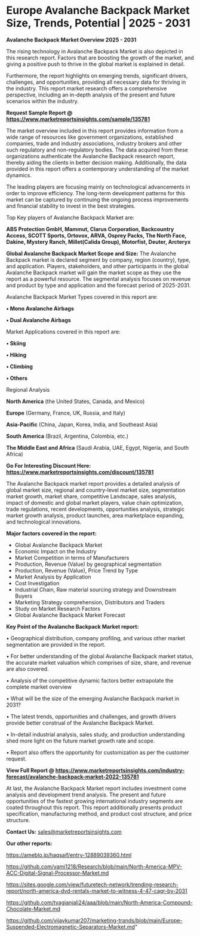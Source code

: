 # Europe Avalanche Backpack Market Size, Trends, Potential | 2025 - 2031

<Strong> Avalanche Backpack Market Overview 2025 - 2031</strong>

The rising technology in Avalanche Backpack Market is also depicted in this research report. Factors that are boosting the growth of the market, and giving a positive push to thrive in the global market is explained in detail.

Furthermore, the report highlights on emerging trends, significant drivers, challenges, and opportunities, providing all necessary data for thriving in the industry. This report market research offers a comprehensive perspective, including an in-depth analysis of the present and future scenarios within the industry.

<strong>Request Sample Report @ <a href=https://www.marketreportsinsights.com/sample/135781>https://www.marketreportsinsights.com/sample/135781</a></strong>

The market overview included in this report provides information from a wide range of resources like government organizations, established companies, trade and industry associations, industry brokers and other such regulatory and non-regulatory bodies. The data acquired from these organizations authenticate the Avalanche Backpack research report, thereby aiding the clients in better decision making. Additionally, the data provided in this report offers a contemporary understanding of the market dynamics.

The leading players are focusing mainly on technological advancements in order to improve efficiency. The long-term development patterns for this market can be captured by continuing the ongoing process improvements and financial stability to invest in the best strategies.

Top Key players of Avalanche Backpack Market are:

<strong>ABS Protection GmbH, Mammut, Clarus Corporation, Backcountry Access, SCOTT Sports, Ortovox, ARVA, Osprey Packs, The North Face, Dakine, Mystery Ranch, Millet(Calida Group), Motorfist, Deuter, Arcteryx</strong>

<strong><b>Global Avalanche Backpack Market Scope and Size:</b></strong>
The Avalanche Backpack market is declared segment by company, region (country), type, and application. Players, stakeholders, and other participants in the global Avalanche Backpack market will gain the market scope as they use the report as a powerful resource. The segmental analysis focuses on revenue and product by type and application and the forecast period of 2025-2031.

Avalanche Backpack Market Types covered in this report are:

<strong>• Mono Avalanche Airbags

• Dual Avalanche Airbags</strong>

Market Applications covered in this report are:

<strong>• Skiing

• Hiking

• Climbing

• Others</strong> 

Regional Analysis

<strong>North America</strong> (the United States, Canada, and Mexico)

<strong>Europe</strong> (Germany, France, UK, Russia, and Italy)

<strong>Asia-Pacific</strong> (China, Japan, Korea, India, and Southeast Asia)

<strong>South America</strong> (Brazil, Argentina, Colombia, etc.)

<strong>The Middle East and Africa</strong> (Saudi Arabia, UAE, Egypt, Nigeria, and South Africa)

<strong>Go For Interesting Discount Here: <a href=https://www.marketreportsinsights.com/discount/135781>https://www.marketreportsinsights.com/discount/135781</a></strong>

The Avalanche Backpack market report provides a detailed analysis of global market size, regional and country-level market size, segmentation market growth, market share, competitive Landscape, sales analysis, impact of domestic and global market players, value chain optimization, trade regulations, recent developments, opportunities analysis, strategic market growth analysis, product launches, area marketplace expanding, and technological innovations.

<strong><b>Major factors covered in the report:</b></strong>
<ul>
  <li>Global Avalanche Backpack Market </li>
  <li>Economic Impact on the Industry</li>
  <li>Market Competition in terms of Manufacturers</li>
  <li>Production, Revenue (Value) by geographical segmentation</li>
  <li>Production, Revenue (Value), Price Trend by Type</li>
  <li>Market Analysis by Application</li>
  <li>Cost Investigation</li>
  <li>Industrial Chain, Raw material sourcing strategy and Downstream Buyers</li>
  <li>Marketing Strategy comprehension, Distributors and Traders</li>
  <li>Study on Market Research Factors</li>
  <li>Global Avalanche Backpack Market Forecast</li>
</ul>

<strong><b>Key Point of the Avalanche Backpack Market report:</b></strong>

• Geographical distribution, company profiling, and various other market segmentation are provided in the report.

• For better understanding of the global Avalanche Backpack market status, the accurate market valuation which comprises of size, share, and revenue are also covered.

• Analysis of the competitive dynamic factors better extrapolate the complete market overview

• What will be the size of the emerging Avalanche Backpack market in 2031?

• The latest trends, opportunities and challenges, and growth drivers provide better construal of the Avalanche Backpack Market.

• In-detail industrial analysis, sales study, and production understanding shed more light on the future market growth rate and scope.

• Report also offers the opportunity for customization as per the customer request.

<strong><b>View Full Report @ <a href=https://www.marketreportsinsights.com/industry-forecast/avalanche-backpack-market-2022-135781>https://www.marketreportsinsights.com/industry-forecast/avalanche-backpack-market-2022-135781</a></b></strong>


At last, the Avalanche Backpack Market report includes investment come analysis and development trend analysis. The present and future opportunities of the fastest growing international industry segments are coated throughout this report. This report additionally presents product specification, manufacturing method, and product cost structure, and price structure.

<strong>Contact Us:</strong>
sales@marketreportsinsights.com

<strong>Our other reports:</strong>

<a href=https://ameblo.jp/haqsaif/entry-12889039360.html>https://ameblo.jp/haqsaif/entry-12889039360.html</a>

<a href=https://github.com/yami1218/Research/blob/main/North-America-MPV-ACC-Digital-Signal-Processor-Market.md>https://github.com/yami1218/Research/blob/main/North-America-MPV-ACC-Digital-Signal-Processor-Market.md</a>

<a href=https://sites.google.com/view/futuretech-network/trending-research-report/north-america-dvd-rentals-market-to-witness-4-47-cagr-by-2031>https://sites.google.com/view/futuretech-network/trending-research-report/north-america-dvd-rentals-market-to-witness-4-47-cagr-by-2031</a>

<a href=https://github.com/tyagianjali24/aaa/blob/main/North-America-Compound-Chocolate-Market.md>https://github.com/tyagianjali24/aaa/blob/main/North-America-Compound-Chocolate-Market.md</a>

<a href=https://github.com/vijaykumar207/marketing-trands/blob/main/Europe-Suspended-Electromagnetic-Separators-Market.md>https://github.com/vijaykumar207/marketing-trands/blob/main/Europe-Suspended-Electromagnetic-Separators-Market.md</a>"
